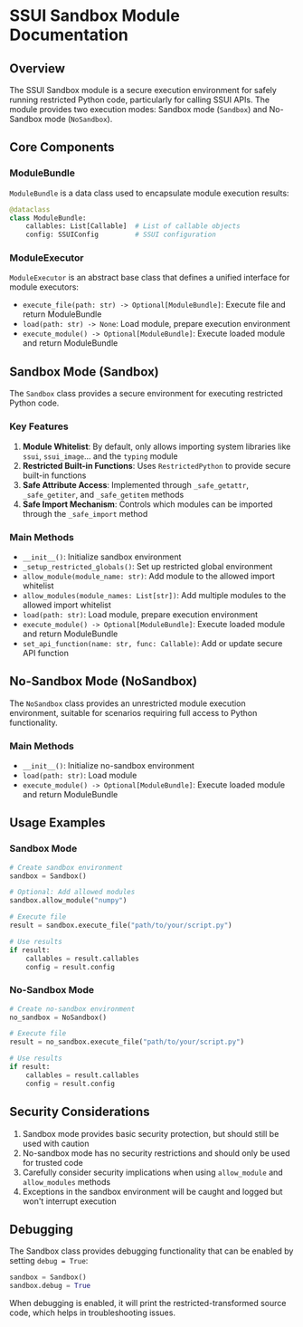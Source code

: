 # SSUI Sandbox Module Documentation

## Overview

The SSUI Sandbox module is a secure execution environment for safely running restricted Python code, particularly for calling SSUI APIs. The module provides two execution modes: Sandbox mode (`Sandbox`) and No-Sandbox mode (`NoSandbox`).

## Core Components

### ModuleBundle

`ModuleBundle` is a data class used to encapsulate module execution results:

```python
@dataclass
class ModuleBundle:
    callables: List[Callable]  # List of callable objects
    config: SSUIConfig         # SSUI configuration
```

### ModuleExecutor

`ModuleExecutor` is an abstract base class that defines a unified interface for module executors:

- `execute_file(path: str) -> Optional[ModuleBundle]`: Execute file and return ModuleBundle
- `load(path: str) -> None`: Load module, prepare execution environment
- `execute_module() -> Optional[ModuleBundle]`: Execute loaded module and return ModuleBundle

## Sandbox Mode (Sandbox)

The `Sandbox` class provides a secure environment for executing restricted Python code.

### Key Features

1. **Module Whitelist**: By default, only allows importing system libraries like `ssui`, `ssui_image`... and the `typing` module
2. **Restricted Built-in Functions**: Uses `RestrictedPython` to provide secure built-in functions
3. **Safe Attribute Access**: Implemented through `_safe_getattr`, `_safe_getiter`, and `_safe_getitem` methods
4. **Safe Import Mechanism**: Controls which modules can be imported through the `_safe_import` method

### Main Methods

- `__init__()`: Initialize sandbox environment
- `_setup_restricted_globals()`: Set up restricted global environment
- `allow_module(module_name: str)`: Add module to the allowed import whitelist
- `allow_modules(module_names: List[str])`: Add multiple modules to the allowed import whitelist
- `load(path: str)`: Load module, prepare execution environment
- `execute_module() -> Optional[ModuleBundle]`: Execute loaded module and return ModuleBundle
- `set_api_function(name: str, func: Callable)`: Add or update secure API function

## No-Sandbox Mode (NoSandbox)

The `NoSandbox` class provides an unrestricted module execution environment, suitable for scenarios requiring full access to Python functionality.

### Main Methods

- `__init__()`: Initialize no-sandbox environment
- `load(path: str)`: Load module
- `execute_module() -> Optional[ModuleBundle]`: Execute loaded module and return ModuleBundle

## Usage Examples

### Sandbox Mode

```python
# Create sandbox environment
sandbox = Sandbox()

# Optional: Add allowed modules
sandbox.allow_module("numpy")

# Execute file
result = sandbox.execute_file("path/to/your/script.py")

# Use results
if result:
    callables = result.callables
    config = result.config
```

### No-Sandbox Mode

```python
# Create no-sandbox environment
no_sandbox = NoSandbox()

# Execute file
result = no_sandbox.execute_file("path/to/your/script.py")

# Use results
if result:
    callables = result.callables
    config = result.config
```

## Security Considerations

1. Sandbox mode provides basic security protection, but should still be used with caution
2. No-sandbox mode has no security restrictions and should only be used for trusted code
3. Carefully consider security implications when using `allow_module` and `allow_modules` methods
4. Exceptions in the sandbox environment will be caught and logged but won't interrupt execution

## Debugging

The Sandbox class provides debugging functionality that can be enabled by setting `debug = True`:

```python
sandbox = Sandbox()
sandbox.debug = True
```

When debugging is enabled, it will print the restricted-transformed source code, which helps in troubleshooting issues. 